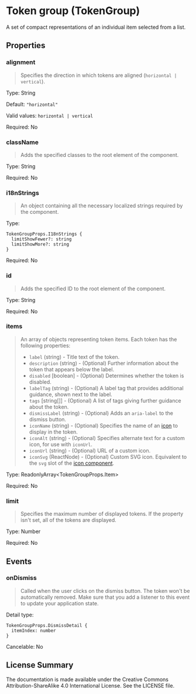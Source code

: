 # Token group (TokenGroup)

A set of compact representations of an individual item selected from a list.



## Properties



### alignment

> Specifies the direction in which tokens are aligned (`horizontal | vertical`).

Type: String

Default: `"horizontal"`

Valid values: `horizontal | vertical`

Required: No


### className

> Adds the specified classes to the root element of the component.

Type: String

Required: No


### i18nStrings

> An object containing all the necessary localized strings required by the component.

Type: 
```
TokenGroupProps.I18nStrings {
  limitShowFewer?: string
  limitShowMore?: string
}
```


Required: No


### id

> Adds the specified ID to the root element of the component.

Type: String

Required: No


### items

> An array of objects representing token items. Each token has the following properties:
> - `label` (string) - Title text of the token.
> - `description` (string) - (Optional) Further information about the token that appears below the label.
> - `disabled` [boolean] - (Optional) Determines whether the token is disabled.
> - `labelTag` (string) - (Optional) A label tag that provides additional guidance, shown next to the label.
> - `tags` [string[]] - (Optional) A list of tags giving further guidance about the token.
> - `dismissLabel` (string) - (Optional) Adds an `aria-label` to the dismiss button.
> - `iconName` (string) - (Optional) Specifies the name of an [icon](icon.md) to display in the token.
> - `iconAlt` (string) - (Optional) Specifies alternate text for a custom icon, for use with `iconUrl`.
> - `iconUrl` (string) - (Optional) URL of a custom icon.
> - `iconSvg` (ReactNode) - (Optional) Custom SVG icon. Equivalent to the `svg` slot of the [icon component](icon.md).
> 

Type: ReadonlyArray<TokenGroupProps.Item>

Required: No


### limit

> Specifies the maximum number of displayed tokens. If the property isn't set, all of the tokens are displayed.

Type: Number

Required: No







## Events



### onDismiss

>  Called when the user clicks on the dismiss button. The token won't be automatically removed.
>  Make sure that you add a listener to this event to update your application state.

Detail type: 
```
TokenGroupProps.DismissDetail {
  itemIndex: number
}
```

Cancelable: No






## License Summary

The documentation is made available under the Creative Commons Attribution-ShareAlike 4.0 International License. See the LICENSE file.
